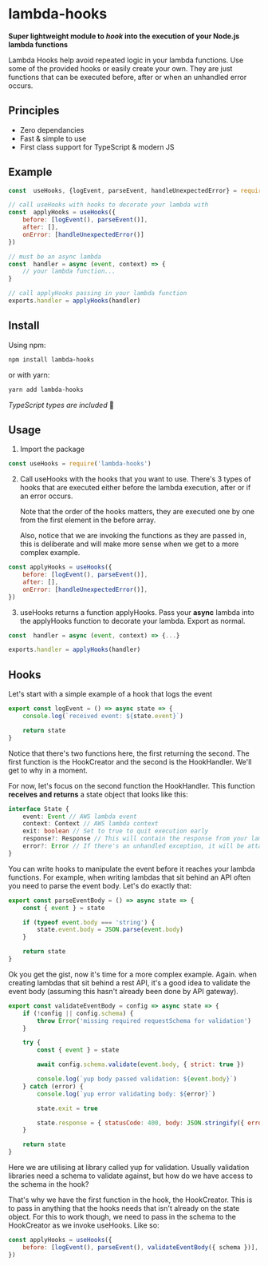# lambda-hooks

**Super lightweight module to _hook_ into the execution of your Node.js lambda functions**

Lambda Hooks help avoid repeated logic in your lambda functions. Use some of the provided hooks or easily create your own. They are just functions that can be executed before, after or when an unhandled error occurs.

## Principles

-   Zero dependancies
-   Fast & simple to use
-   First class support for TypeScript & modern JS

## Example

```javascript
const  useHooks, {logEvent, parseEvent, handleUnexpectedError} = require('lambda-hooks')

// call useHooks with hooks to decorate your lambda with
const  applyHooks = useHooks({
	before: [logEvent(), parseEvent()],
	after: [],
	onError: [handleUnexpectedError()]
})

// must be an async lambda
const  handler = async (event, context) => {
	// your lambda function...
}

// call applyHooks passing in your lambda function
exports.handler = applyHooks(handler)
```

## Install

Using npm:

```bash
npm install lambda-hooks
```

or with yarn:

```bash
yarn add lambda-hooks
```

_TypeScript types are included_ 🧰

## Usage

1. Import the package

```javascript
const useHooks = require('lambda-hooks')
```

2. Call useHooks with the hooks that you want to use. There's 3 types of hooks that are executed either before the lambda execution, after or if an error occurs.

    Note that the order of the hooks matters, they are executed one by one from the first element in the before array.

    Also, notice that we are invoking the functions as they are passed in, this is deliberate and will make more sense when we get to a more complex example.

```javascript
const applyHooks = useHooks({
    before: [logEvent(), parseEvent()],
    after: [],
    onError: [handleUnexpectedError()],
})
```

3. useHooks returns a function applyHooks. Pass your **async** lambda into the applyHooks function to decorate your lambda. Export as normal.

```javascript
const  handler = async (event, context) => {...}

exports.handler = applyHooks(handler)
```

## Hooks

Let's start with a simple example of a hook that logs the event

```javascript
export const logEvent = () => async state => {
    console.log(`received event: ${state.event}`)

    return state
}
```

Notice that there's two functions here, the first returning the second. The first function is the HookCreator and the second is the HookHandler. We'll get to why in a moment.

For now, let's focus on the second function the HookHandler. This function **receives and returns** a state object that looks like this:

```typescript
interface State {
    event: Event // AWS lambda event
    context: Context // AWS lambda context
    exit: boolean // Set to true to quit execution early
    response?: Response // This will contain the response from your lambda after it has been executed. Also this will be returned when exit is true
    error?: Error // If there's an unhandled exception, it will be attached here & your onError handlers will be invoked
}
```

You can write hooks to manipulate the event before it reaches your lambda functions. For example, when writing lambdas that sit behind an API often you need to parse the event body. Let's do exactly that:

```javascript
export const parseEventBody = () => async state => {
    const { event } = state

    if (typeof event.body === 'string') {
        state.event.body = JSON.parse(event.body)
    }

    return state
}
```

Ok you get the gist, now it's time for a more complex example. Again. when creating lambdas that sit behind a rest API, it's a good idea to validate the event body (assuming this hasn't already been done by API gateway).

```javascript
export const validateEventBody = config => async state => {
    if (!config || config.schema) {
        throw Error('missing required requestSchema for validation')
    }

    try {
        const { event } = state

        await config.schema.validate(event.body, { strict: true })

        console.log(`yup body passed validation: ${event.body}`)
    } catch (error) {
        console.log(`yup error validating body: ${error}`)

        state.exit = true

        state.response = { statusCode: 400, body: JSON.stringify({ error: error.message }) }
    }

    return state
}
```

Here we are utilising at library called yup for validation. Usually validation libraries need a schema to validate against, but how do we have access to the schema in the hook?

That's why we have the first function in the hook, the HookCreator. This is to pass in anything that the hooks needs that isn't already on the state object. For this to work though, we need to pass in the schema to the HookCreator as we invoke useHooks. Like so:

```javascript
const applyHooks = useHooks({
    before: [logEvent(), parseEvent(), validateEventBody({ schema })],
})
```
